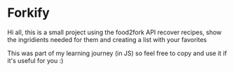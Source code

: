 # Forkify

Hi all, this is a small project using the food2fork API recover recipes, show the ingridients needed for them and creating a list with your favorites

This was part of my learning journey (in JS) so feel free to copy and use it if it's useful for you :)
